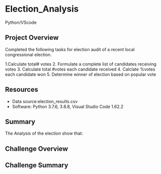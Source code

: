 # Election_Analysis
Python/VScode
## Project Overview
Completed the following tasks for election audit of a recent local congressional election.

1.Calculate total# votes
2. Formulate a complete list of candidates receiving votes
3. Calculate total #votes each candidate received
4. Calclate %votes each candidate won
5. Determine winner of election based on popular vote

## Resources
- Data source:election_results.csv
- Software: Python 3.7.6, 3.8.8, Visual Studio Code 1.62.2

## Summary
The Analysis of the election show that:

## Challenge Overview

## Challenge Summary
